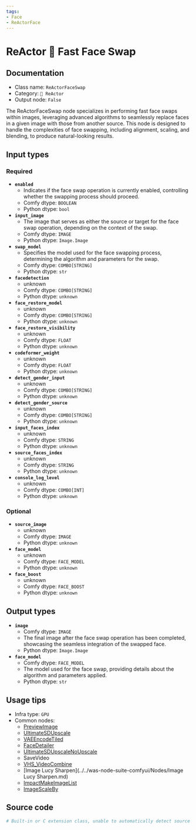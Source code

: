 ```yaml
---
tags:
- Face
- ReActorFace
---
```


# ReActor 🌌 Fast Face Swap
## Documentation
- Class name: `ReActorFaceSwap`
- Category: `🌌 ReActor`
- Output node: `False`

The ReActorFaceSwap node specializes in performing fast face swaps within images, leveraging advanced algorithms to seamlessly replace faces in a given image with those from another source. This node is designed to handle the complexities of face swapping, including alignment, scaling, and blending, to produce natural-looking results.
## Input types
### Required
- **`enabled`**
    - Indicates if the face swap operation is currently enabled, controlling whether the swapping process should proceed.
    - Comfy dtype: `BOOLEAN`
    - Python dtype: `bool`
- **`input_image`**
    - The image that serves as either the source or target for the face swap operation, depending on the context of the swap.
    - Comfy dtype: `IMAGE`
    - Python dtype: `Image.Image`
- **`swap_model`**
    - Specifies the model used for the face swapping process, determining the algorithm and parameters for the swap.
    - Comfy dtype: `COMBO[STRING]`
    - Python dtype: `str`
- **`facedetection`**
    - unknown
    - Comfy dtype: `COMBO[STRING]`
    - Python dtype: `unknown`
- **`face_restore_model`**
    - unknown
    - Comfy dtype: `COMBO[STRING]`
    - Python dtype: `unknown`
- **`face_restore_visibility`**
    - unknown
    - Comfy dtype: `FLOAT`
    - Python dtype: `unknown`
- **`codeformer_weight`**
    - unknown
    - Comfy dtype: `FLOAT`
    - Python dtype: `unknown`
- **`detect_gender_input`**
    - unknown
    - Comfy dtype: `COMBO[STRING]`
    - Python dtype: `unknown`
- **`detect_gender_source`**
    - unknown
    - Comfy dtype: `COMBO[STRING]`
    - Python dtype: `unknown`
- **`input_faces_index`**
    - unknown
    - Comfy dtype: `STRING`
    - Python dtype: `unknown`
- **`source_faces_index`**
    - unknown
    - Comfy dtype: `STRING`
    - Python dtype: `unknown`
- **`console_log_level`**
    - unknown
    - Comfy dtype: `COMBO[INT]`
    - Python dtype: `unknown`
### Optional
- **`source_image`**
    - unknown
    - Comfy dtype: `IMAGE`
    - Python dtype: `unknown`
- **`face_model`**
    - unknown
    - Comfy dtype: `FACE_MODEL`
    - Python dtype: `unknown`
- **`face_boost`**
    - unknown
    - Comfy dtype: `FACE_BOOST`
    - Python dtype: `unknown`
## Output types
- **`image`**
    - Comfy dtype: `IMAGE`
    - The final image after the face swap operation has been completed, showcasing the seamless integration of the swapped face.
    - Python dtype: `Image.Image`
- **`face_model`**
    - Comfy dtype: `FACE_MODEL`
    - The model used for the face swap, providing details about the algorithm and parameters applied.
    - Python dtype: `str`
## Usage tips
- Infra type: `GPU`
- Common nodes:
    - [PreviewImage](../../Comfy/Nodes/PreviewImage.md)
    - [UltimateSDUpscale](../../ComfyUI_UltimateSDUpscale/Nodes/UltimateSDUpscale.md)
    - [VAEEncodeTiled](../../Comfy/Nodes/VAEEncodeTiled.md)
    - [FaceDetailer](../../ComfyUI-Impact-Pack/Nodes/FaceDetailer.md)
    - [UltimateSDUpscaleNoUpscale](../../ComfyUI_UltimateSDUpscale/Nodes/UltimateSDUpscaleNoUpscale.md)
    - SaveVideo
    - [VHS_VideoCombine](../../ComfyUI-VideoHelperSuite/Nodes/VHS_VideoCombine.md)
    - [Image Lucy Sharpen](../../was-node-suite-comfyui/Nodes/Image Lucy Sharpen.md)
    - [ImpactMakeImageList](../../ComfyUI-Impact-Pack/Nodes/ImpactMakeImageList.md)
    - [ImageScaleBy](../../Comfy/Nodes/ImageScaleBy.md)



## Source code
```python
# Built-in or C extension class, unable to automatically detect source code
```
